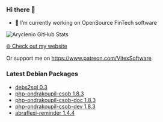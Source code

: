 ### Hi there 👋

- 🔭 I’m currently working on OpenSource FinTech software


![Aryclenio GitHub Stats](https://github-readme-stats.vercel.app/api?username=Vitexus&show_icons=true)


<p><a href="https://vitexsoftware.cz">🌐 Check out my website</a></p>

Or support me on https://www.patreon.com/VitexSoftware


### Latest Debian Packages
<!-- DEBIAN-PACKAGES-LIST:START -->
- [debs2sql 0.3](package.php?package=debs2sql)
- [php-ondrakoupil-csob 1.8.3](package.php?package=php-ondrakoupil-csob)
- [php-ondrakoupil-csob-doc 1.8.3](package.php?package=php-ondrakoupil-csob-doc)
- [php-ondrakoupil-csob-dev 1.8.3](package.php?package=php-ondrakoupil-csob-dev)
- [abraflexi-reminder 1.4.4](package.php?package=abraflexi-reminder)
<!-- DEBIAN-PACKAGES-LIST:END -->


<!--
**Vitexus/Vitexus** is a ✨ _special_ ✨ repository because its `README.md` (this file) appears on your GitHub profile.

Here are some ideas to get you started:

- 🌱 I’m currently learning ...
- 👯 I’m looking to collaborate on ...
- 🤔 I’m looking for help with ...
- 💬 Ask me about ...
- 📫 How to reach me: ...
- 😄 Pronouns: ...
- ⚡ Fun fact: ...
-->
